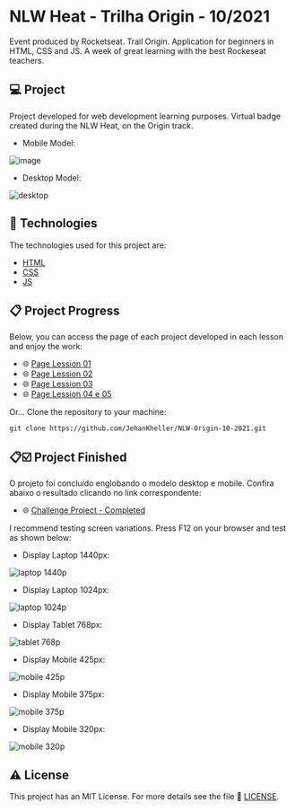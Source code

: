 # NLW Heat - Trilha Origin - 10/2021
Event produced by Rocketseat. Trail Origin.
Application for beginners in HTML, CSS and JS. A week of great learning with the best Rockeseat teachers.

## 💻 Project
Project developed for web development learning purposes. Virtual badge created during the NLW Heat, on the Origin track.

- Mobile Model:

![image](https://user-images.githubusercontent.com/5993224/138517358-ad741af4-9c84-4111-a56f-7f1124d87ef0.png)

- Desktop Model:

![desktop](https://user-images.githubusercontent.com/5993224/138578067-2142fe2a-47f4-4e74-8985-0b6216feb633.PNG)

## 📝 Technologies
The technologies used for this project are:

- [HTML](https://developer.mozilla.org/en-US/docs/Web/HTML)
- [CSS](https://developer.mozilla.org/en-US/docs/Web/CSS)
- [JS](https://developer.mozilla.org/en-US/docs/Web/JavaScript)

## 📋 Project Progress
Below, you can access the page of each project developed in each lesson and enjoy the work:

- 🌐 [Page Lession 01](https://jehankheller.github.io/NLW-Origin-10-2021/Lession-01/)
- 🌐 [Page Lession 02](https://jehankheller.github.io/NLW-Origin-10-2021/Lession-02/)
- 🌐 [Page Lession 03](https://jehankheller.github.io/NLW-Origin-10-2021/Lession-03/)
- 🌐 [Page Lession 04 e 05](https://jehankheller.github.io/NLW-Origin-10-2021/Lession-04_05/)

Or...
Clone the repository to your machine:
```
git clone https://github.com/JehanKheller/NLW-Origin-10-2021.git
```

## 📋☑️ Project Finished
O projeto foi concluído englobando o modelo desktop e mobile.
Confira abaixo o resultado clicando no link correspondente:

- 🌐 [Challenge Project - Completed](https://jehankheller.github.io/Rocketseat_NLW-Origin-10-2021/Lession-Desafio-Projeto-Final/)

I recommend testing screen variations. Press F12 on your browser and test as shown below:

- Display Laptop 1440px:

![laptop 1440p](https://user-images.githubusercontent.com/5993224/138578409-dab8ab71-b3d5-415d-a7ed-08eafc889b20.PNG)

- Display Laptop 1024px:

![laptop 1024p](https://user-images.githubusercontent.com/5993224/138578452-d776086a-338a-4f68-bb94-637cf4bec8aa.PNG)

- Display Tablet 768px:

![tablet 768p](https://user-images.githubusercontent.com/5993224/138578484-7d7298ac-c1a6-4a8c-93d1-ba34f8ed90d4.PNG)

- Display Mobile 425px:

![mobile 425p](https://user-images.githubusercontent.com/5993224/138578494-58fd5c9b-1a1a-43be-b98a-19221d9e4a53.PNG)

- Display Mobile 375px:

![mobile 375p](https://user-images.githubusercontent.com/5993224/138578505-b0f56ec5-ce10-496e-b075-9263360fed2d.PNG)

- Display Mobile 320px:

![mobile 320p](https://user-images.githubusercontent.com/5993224/138578507-c31ef711-43d0-4ea4-9c87-da324fab0668.PNG)

## ⚠️ License
This project has an MIT License.
For more details see the file 🧾 [LICENSE](https://github.com/JehanKheller/NLW-Origin-10-2021/blob/main/LICENSE.txt).
